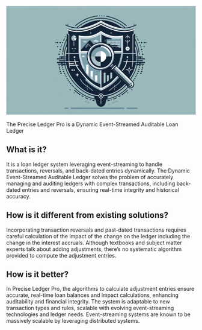 ![Precise Ledger Pro](lead%20image.webp)

The Precise Ledger Pro is a Dynamic Event-Streamed Auditable Loan Ledger

## What is it?
It is a loan ledger system leveraging event-streaming to handle transactions, reversals, and back-dated entries dynamically.
The Dynamic Event-Streamed Auditable Ledger solves the problem of accurately managing and auditing ledgers with complex transactions, including back-dated entries and reversals, ensuring real-time integrity and historical accuracy.

## How is it different from existing solutions? 
Incorporating transaction reversals and past-dated transactions requires careful calculation of the impact of the change on the ledger including the change in the interest accruals. Although textbooks and subject matter experts talk about adding adjustments, there’s no systematic algorithm provided to compute the adjustment entries.

## How is it better?
In Precise Ledger Pro, the algorithms to calculate adjustment entries ensure accurate, real-time loan balances and impact calculations, enhancing auditability and financial integrity.
The system is adaptable to new transaction types and rules, scalable with evolving event-streaming technologies and ledger needs. Event-streaming systems are known to be massively scalable by leveraging distributed systems.
